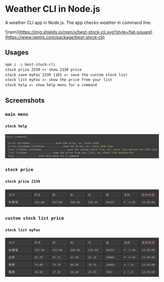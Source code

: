 # Weather CLI in Node.js

A weather CLI app in Node.js. The app checks weather in command line.

![npm](https://img.shields.io/npm/v/best-stock-cli.svg?style=flat-square](https://www.npmjs.com/package/best-stock-cli)

## Usages

```sh
npm i -g best-stock-cli
stock price 2330 => show 2330 price
stock save myFav 2330 1101 => save the custom stock list
stock list myFav => show the price from your list
stock help => show help menu for a command
```

## Screenshots

### `main menu` 

#### `stock help`
<img src="./stock-cli-menu.png" width="650">

### `stock price`

#### `stock price 2330`
<img src="./stock-cli-price.png" width="650">

### `custom stock list price`

#### `stock list myFav`
<img src="./stock-cli-list.png" width="650">

